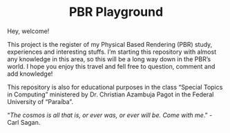 <h1 align="center">PBR Playground</h1><p>Hey, welcome!</p>
<p>This project is the register of my Physical Based Rendering (PBR) study, experiences and interesting stuffs. I’m starting this repository with almost any knowledge in this area, so this will be a long way down in the PBR’s world. I hope you enjoy this travel and fell free to question, comment and  add knowledge!</p>
<p>This repository is also for educational purposes in the class “Special Topics in Computing” ministered by Dr. Christian Azambuja Pagot in the  Federal University of “Paraíba”.</p>
<p>“<em>The cosmos is all that is, or ever was, or ever will be. Come with me</em>.” - Carl Sagan.</p>

<!--stackedit_data:
eyJoaXN0b3J5IjpbNjEyNTY5OTk1XX0=
-->